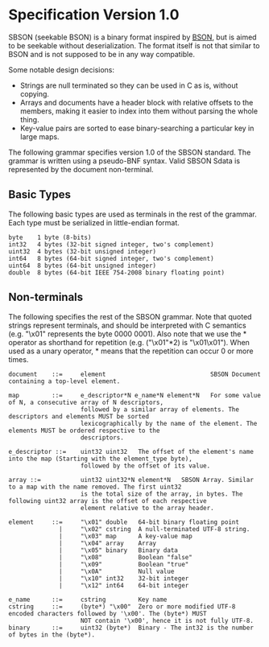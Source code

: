 
# Specification Version 1.0

SBSON (seekable BSON) is a binary format inspired by [BSON](https://bsonspec.org/), but is aimed to be seekable without deserialization.
The format itself is not that similar to BSON and is not supposed to be in any way compatible.

Some notable design decisions:
 - Strings are null terminated so they can be used in C as is, without copying.
 - Arrays and documents have a header block with relative offsets to the members, making it
   easier to index into them without parsing the whole thing.
 - Key-value pairs are sorted to ease binary-searching a particular key in large maps.

The following grammar specifies version 1.0 of the SBSON standard. The grammar is written using a pseudo-BNF syntax. Valid SBSON Sdata is represented by the document non-terminal.

## Basic Types

The following basic types are used as terminals in the rest of the grammar. Each type must be serialized in little-endian format.
```
byte 	1 byte (8-bits)
int32 	4 bytes (32-bit signed integer, two's complement)
uint32 	4 bytes (32-bit unsigned integer)
int64 	8 bytes (64-bit signed integer, two's complement)
uint64 	8 bytes (64-bit unsigned integer)
double 	8 bytes (64-bit IEEE 754-2008 binary floating point)
```

## Non-terminals

The following specifies the rest of the SBSON grammar. Note that quoted strings represent terminals, and should be interpreted with C semantics (e.g. "\x01" represents the byte 0000 0001). Also note that we use the * operator as shorthand for repetition (e.g. ("\x01"*2) is "\x01\x01"). When used as a unary operator, * means that the repetition can occur 0 or more times.

```
document    ::= 	element                             SBSON Document containing a top-level element.

map         ::= 	e_descriptor*N e_name*N element*N	For some value of N, a consecutive array of N descriptors, 
                    followed by a similar array of elements. The descriptors and elements MUST be sorted
					lexicographically by the name of the element. The elements MUST be ordered respective to the 
					descriptors.

e_descriptor ::=    uint32 uint32	The offset of the element's name into the map (Starting with the element_type byte), 
                    followed by the offset of its value.

array ::=           uint32 uint32*N element*N 	SBSON Array. Similar to a map with the name removed. The first uint32
                    is the total size of the array, in bytes. The following uint32 array is the offset of each respective 
					element relative to the array header.

element 	::= 	"\x01" double   64-bit binary floating point
              |     "\x02" cstring  A null-terminated UTF-8 string.
              |     "\x03" map      A key-value map
              |     "\x04" array    Array
              |     "\x05" binary   Binary data
              |     "\x08"          Boolean "false"
              |     "\x09"          Boolean "true"
              |     "\x0A"          Null value
              |     "\x10" int32    32-bit integer
              |     "\x12" int64    64-bit integer

e_name      ::=     cstring         Key name
cstring     ::=     (byte*) "\x00"  Zero or more modified UTF-8 encoded characters followed by '\x00'. The (byte*) MUST
                    NOT contain '\x00', hence it is not fully UTF-8.
binary      ::=     uint32 (byte*) 	Binary - The int32 is the number of bytes in the (byte*).
